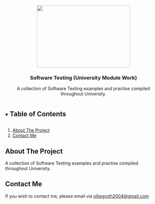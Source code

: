 <br />
<p align="center">
  <img src="https://cdn.pixabay.com/photo/2015/05/11/13/28/software-762486_1280.jpg" width="300" height="200">
  <a href="https://github.com/olliegroth/Uni-Software-Testing">
  </a>

  <h3 align="center">Software Testing (University Module Work)</h3>

  <p align="center">
    A collection of Software Testing examples and practise compiled throughout University.
  </p>

<details open="open">
  <summary><h2 style="display: inline-block">Table of Contents</h2></summary>
  <ol>
    <li>
      <a href="#about-the-project">About The Project</a>
    </li>
    <li><a href="#contact-me">Contact Me</a></li>
  </ol>
</details>

## About The Project

A collection of Software Testing examples and practise compiled throughout University.

## Contact Me 

If you wish to contact me, please email via olliegroth2004@gmail.com
